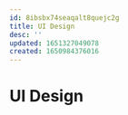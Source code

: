 ```yaml
---
id: 8ibsbx74seaqalt8quejc2g
title: UI Design
desc: ''
updated: 1651327049078
created: 1650984376016
---
```


# UI Design
